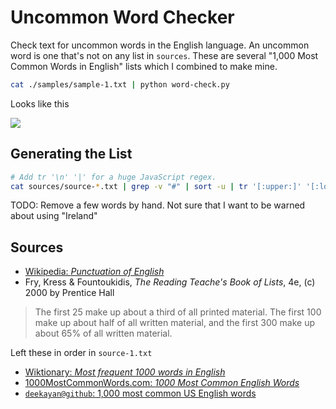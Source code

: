 Uncommon Word Checker
=====================

Check text for uncommon words in the English language. An uncommon word is one that's not on any list in `sources`. These are several "1,000 Most Common Words in English" lists which I combined to make mine.

```bash
cat ./samples/sample-1.txt | python word-check.py
```

Looks like this

<img src="https://i.imgur.com/xxg8MJz.png" />

Generating the List
-------------------

```bash
# Add tr '\n' '|' for a huge JavaScript regex.
cat sources/source-*.txt | grep -v "#" | sort -u | tr '[:upper:]' '[:lower:]'
```

TODO: Remove a few words by hand. Not sure that I want to be warned about using "Ireland"

Sources
-------

* [Wikipedia: _Punctuation of English_](https://en.wikipedia.org/wiki/Punctuation_of_English)
* Fry, Kress & Fountoukidis, _The Reading Teache's Book of Lists_, 4e, (c) 2000 by Prentice Hall

> The first 25 make up about a third of all printed material. The first 100 make up about half of all written material, and the first 300 make up about 65% of all written material.

Left these in order in `source-1.txt`

* [Wiktionary: _Most frequent 1000 words in English_](https://simple.wiktionary.org/wiki/Wiktionary:Most_frequent_1000_words_in_English)
* [1000MostCommonWords.com: _1000 Most Common English Words_
](https://1000mostcommonwords.com/1000-most-common-english-words/)
* [`deekayan@github`: 1,000 most common US English words
](https://gist.github.com/deekayen/4148741)
